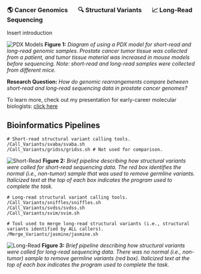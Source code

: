 ### 🌎 Cancer Genomics &nbsp; &nbsp; &nbsp; 🔍 Structural Variants &nbsp; &nbsp; &nbsp; 📈 Long-Read Sequencing

Insert introduction

![PDX Models](https://github.com/kbfeldmann/LuCaP_SVs/assets/47021794/7f0ee77e-973c-4be0-a45d-61dc4ab03a94)
**Figure 1:** *Diagram of using a PDX model for short-read and long-read genomic samples. Prostate cancer tumor tissue was collected from a patient, and tumor tissue material was increased in mouse models before sequencing. Note: short-read and long-read samples were collected from different mice.*

**Research Question:** *How do genomic rearrangements compare between short-read and long-read sequencing data in prostate cancer genomes?*

To learn more, check out my presentation for early-career molecular biologists: [click here](Winter_Rotation_Presentation.pdf)

## Bioinformatics Pipelines

```
# Short-read structural variant calling tools.
/Call_Variants/svaba/svaba.sh
/Call_Variants/gridss/gridss.sh # Not used for comparison.
```

![Short-Read](https://github.com/kbfeldmann/LuCaP_SVs/assets/47021794/4a476426-a1eb-4ac7-b9ed-25f5780e2836)
**Figure 2:** *Brief pipeline describing how structural variants were called for short-read sequencing data. The red box identifies the normal (i.e., non-tumor) sample that was used to remove germline variants. Italicized text at the top of each box indicates the program used to complete the task.*

```
# Long-read structural variant calling tools.
/Call_Variants/sniffles/sniffles.sh
/Call_Variants/svdss/svdss.sh
/Call_Variants/svim/svim.sh

# Tool used to merge long-read structural variants (i.e., structural variants identified by ALL callers).
/Merge_Variants/jasmine/jasmine.sh
```

![Long-Read](https://github.com/kbfeldmann/LuCaP_SVs/assets/47021794/f12ffe2b-5451-4a62-8ca4-fe7b2102c537)
**Figure 3:** *Brief pipeline describing how structural variants were called for long-read sequencing data. There was no normal (i.e., non-tumor) sample to remove germline variants (red box). Italicized text at the top of each box indicates the program used to complete the task.*
